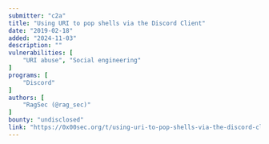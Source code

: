 ```yaml
---
submitter: "c2a"
title: "Using URI to pop shells via the Discord Client"
date: "2019-02-18"
added: "2024-11-03"
description: ""
vulnerabilities: [
    "URI abuse", "Social engineering"
]
programs: [
    "Discord"
]
authors: [
    "RagSec (@rag_sec)"
]
bounty: "undisclosed"
link: "https://0x00sec.org/t/using-uri-to-pop-shells-via-the-discord-client/11673"
---
```




